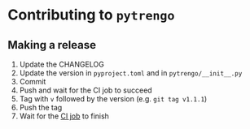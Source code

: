 # Contributing to `pytrengo`

## Making a release

1. Update the CHANGELOG
2. Update the version in `pyproject.toml` and in `pytrengo/__init__.py`
3. Commit
4. Push and wait for the CI job to succeed
5. Tag with `v` followed by the version (e.g. `git tag v1.1.1`)
6. Push the tag
7. Wait for the [CI job][ci] to finish

[ci]: https://github.com/Bixoto/pytrengo/actions/workflows/publish.yml
